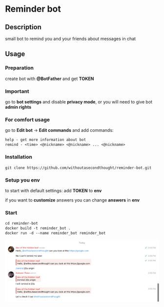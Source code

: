 # Reminder bot
## Description
small bot to remind you and your friends about messages in chat

## Usage
### Preparation
create bot with **@BotFather** and get **TOKEN**
### Important
go to **bot settings** and disable **privacy mode**,
or you will need to give bot **admin rights**
### For comfort usage
go to **Edit bot** -> **Edit commands** and add commands:
```
help - get more information about bot
remind - <time> <@nickname> <@nickname> ... <@nickname>
```

### Installation
```shell
git clone https://github.com/withoutasecondthought/reminder-bot.git
```

### Setup you env

to start with default settings:
add **TOKEN** to **env**

if you want to **customize** answers you can change **answers** in **env**

### Start

```shell
cd reminder-bot
docker build -t reminder_bot .
docker run -d --name reminder_bot reminder_bot
```

![img.png](img.png)
